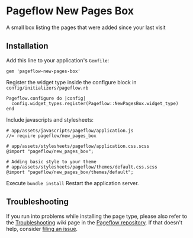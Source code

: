 # Pageflow New Pages Box

A small box listing the pages that were added since your last visit

## Installation

Add this line to your application's `Gemfile`:

    gem 'pageflow-new-pages-box'

Register the widget type inside the configure block in `config/initializers/pageflow.rb`

    Pageflow.configure do |config|
      config.widget_types.register(Pageflow::NewPagesBox.widget_type)
    end

Include javascripts and stylesheets:

    # app/assets/javascripts/pageflow/application.js
    //= require pageflow/new_pages_box

    # app/assets/stylesheets/pageflow/application.css.scss
    @import "pageflow/new_pages_box";

    # Adding basic style to your theme
    # app/assets/stylesheets/pageflow/themes/default.css.scss
    @import "pageflow/new_pages_box/themes/default";

Execute `bundle install` Restart the application server.

## Troubleshooting

If you run into problems while installing the page type, please also refer to the
[Troubleshooting](https://github.com/codevise/pageflow/wiki/Troubleshooting) wiki
page in the [Pageflow  repository](https://github.com/codevise/pageflow). If that
doesn't help, consider
[filing an issue](https://github.com/upsworld/pageflow-new-pages-box/issues).
